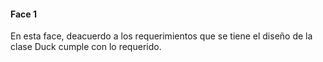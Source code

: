 #### Face 1
En esta face, deacuerdo a los requerimientos que se tiene el diseño de la clase Duck cumple con lo requerido. 
